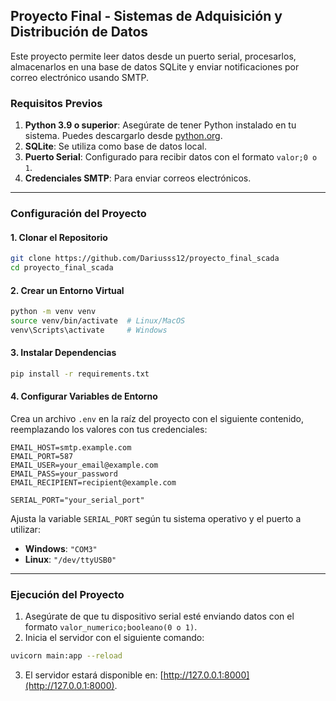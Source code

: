 ## Proyecto Final - Sistemas de Adquisición y Distribución de Datos

Este proyecto permite leer datos desde un puerto serial, procesarlos, almacenarlos en una base de datos SQLite y enviar notificaciones por correo electrónico usando SMTP. 

### Requisitos Previos

1. **Python 3.9 o superior**: Asegúrate de tener Python instalado en tu sistema. Puedes descargarlo desde [python.org](https://www.python.org/).
2. **SQLite**: Se utiliza como base de datos local.
3. **Puerto Serial**: Configurado para recibir datos con el formato `valor;0 o 1`.
4. **Credenciales SMTP**: Para enviar correos electrónicos.

---

### Configuración del Proyecto

#### 1. Clonar el Repositorio

```bash
git clone https://github.com/Dariusss12/proyecto_final_scada
cd proyecto_final_scada
```

#### 2. Crear un Entorno Virtual

```bash
python -m venv venv
source venv/bin/activate  # Linux/MacOS
venv\Scripts\activate     # Windows
```

#### 3. Instalar Dependencias

```bash
pip install -r requirements.txt
```

#### 4. Configurar Variables de Entorno

Crea un archivo `.env` en la raíz del proyecto con el siguiente contenido, reemplazando los valores con tus credenciales:

```env
EMAIL_HOST=smtp.example.com
EMAIL_PORT=587
EMAIL_USER=your_email@example.com
EMAIL_PASS=your_password
EMAIL_RECIPIENT=recipient@example.com

SERIAL_PORT="your_serial_port"
```

Ajusta la variable `SERIAL_PORT` según tu sistema operativo y el puerto a utilizar:

- **Windows**: `"COM3"`
- **Linux**: `"/dev/ttyUSB0"`

---

### Ejecución del Proyecto

1. Asegúrate de que tu dispositivo serial esté enviando datos con el formato `valor_numerico;booleano(0 o 1)`.
2. Inicia el servidor con el siguiente comando:

```bash
uvicorn main:app --reload
```

3. El servidor estará disponible en: [http://127.0.0.1:8000](http://127.0.0.1:8000).

